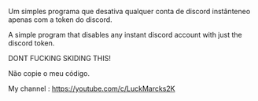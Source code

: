 Um simples programa que desativa qualquer conta de discord instânteneo apenas com a token do discord.

A simple program that disables any instant discord account with just the discord token.



DONT FUCKING SKIDING THIS!

Não copie o meu código.

My channel : https://youtube.com/c/LuckMarcks2K